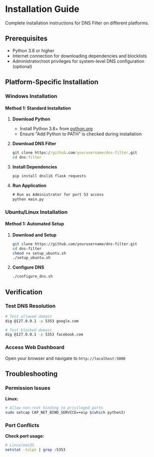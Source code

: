 # Installation Guide

Complete installation instructions for DNS Filter on different platforms.

## Prerequisites

- Python 3.8 or higher
- Internet connection for downloading dependencies and blocklists
- Administrator/root privileges for system-level DNS configuration (optional)

## Platform-Specific Installation

### Windows Installation

#### Method 1: Standard Installation

1. **Download Python**
   - Install Python 3.8+ from [python.org](https://python.org)
   - Ensure "Add Python to PATH" is checked during installation

2. **Download DNS Filter**
   ```cmd
   git clone https://github.com/yourusername/dns-filter.git
   cd dns-filter
   ```

3. **Install Dependencies**
   ```cmd
   pip install dnslib flask requests
   ```

4. **Run Application**
   ```cmd
   # Run as Administrator for port 53 access
   python main.py
   ```

### Ubuntu/Linux Installation

#### Method 1: Automated Setup

1. **Download and Setup**
   ```bash
   git clone https://github.com/yourusername/dns-filter.git
   cd dns-filter
   chmod +x setup_ubuntu.sh
   ./setup_ubuntu.sh
   ```

2. **Configure DNS**
   ```bash
   ./configure_dns.sh
   ```

## Verification

### Test DNS Resolution

```bash
# Test allowed domain
dig @127.0.0.1 -p 5353 google.com

# Test blocked domain
dig @127.0.0.1 -p 5353 facebook.com
```

### Access Web Dashboard

Open your browser and navigate to `http://localhost:5000`

## Troubleshooting

### Permission Issues

**Linux:**
```bash
# Allow non-root binding to privileged ports
sudo setcap CAP_NET_BIND_SERVICE=+eip $(which python3)
```

### Port Conflicts

**Check port usage:**
```bash
# Linux/macOS
netstat -tulpn | grep :5353
```
